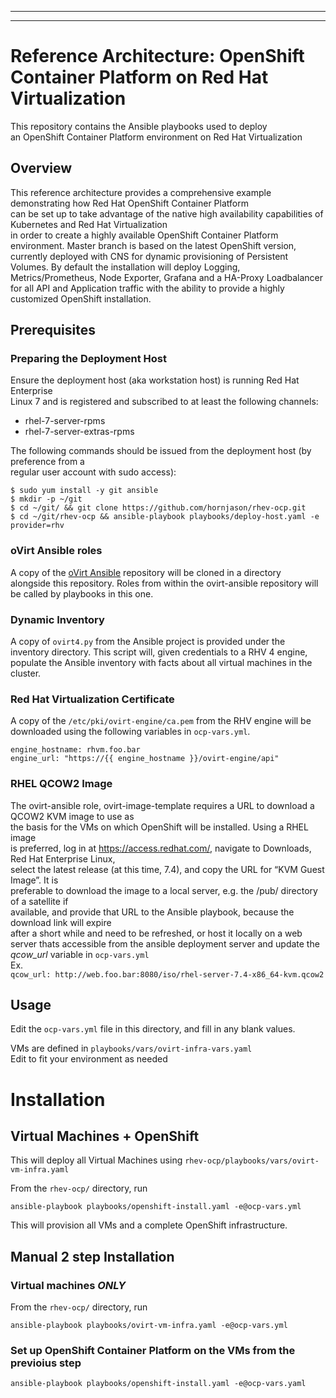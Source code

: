 
---


---

<h1 id="reference-architecture--openshift-container-platform-on-red-hat-virtualization">Reference Architecture:  OpenShift Container Platform on Red Hat Virtualization</h1>
<p>This repository contains the Ansible playbooks used to deploy<br>
an OpenShift Container Platform environment on Red Hat Virtualization</p>
<h2 id="overview">Overview</h2>
<p>This reference architecture provides a comprehensive example demonstrating how Red Hat OpenShift Container Platform<br>
can be set up to take advantage of the native high availability capabilities of Kubernetes and Red Hat Virtualization<br>
in order to create a highly available OpenShift Container Platform environment.  Master branch is based on the latest OpenShift version,  currently deployed with CNS for dynamic provisioning of Persistent Volumes.  By default   the installation will deploy Logging, Metrics/Prometheus, Node Exporter, Grafana and a HA-Proxy Loadbalancer for all API and Application traffic with the ability to provide a highly customized OpenShift installation.</p>
<h2 id="prerequisites">Prerequisites</h2>
<h3 id="preparing-the-deployment-host">Preparing the Deployment Host</h3>
<p>Ensure the deployment host (aka workstation host) is running Red Hat Enterprise<br>
Linux 7 and is registered and subscribed to at least the following channels:</p>
<ul>
<li>rhel-7-server-rpms</li>
<li>rhel-7-server-extras-rpms</li>
</ul>
<p>The following commands should be issued from the deployment host (by preference from a<br>
regular user account with sudo access):</p>
<pre><code>$ sudo yum install -y git ansible
$ mkdir -p ~/git
$ cd ~/git/ &amp;&amp; git clone https://github.com/hornjason/rhev-ocp.git
$ cd ~/git/rhev-ocp &amp;&amp; ansible-playbook playbooks/deploy-host.yaml -e provider=rhv
</code></pre>
<h3 id="ovirt-ansible-roles">oVirt Ansible roles</h3>
<p>A copy of the <a href="https://github.com/ovirt/ovirt-ansible">oVirt Ansible</a> repository will be cloned in a directory<br>
alongside this repository. Roles from within the ovirt-ansible repository will be called by playbooks in this one.</p>
<h3 id="dynamic-inventory">Dynamic Inventory</h3>
<p>A copy of <code>ovirt4.py</code> from the Ansible project is provided under the inventory directory. This script will, given credentials to a RHV 4 engine, populate the Ansible inventory with facts about all virtual machines in the cluster.</p>
<h3 id="red-hat-virtualization-certificate">Red Hat Virtualization Certificate</h3>
<p>A copy of the <code>/etc/pki/ovirt-engine/ca.pem</code> from the RHV engine will be downloaded using the following variables in <code>ocp-vars.yml</code>.</p>
<pre><code>engine_hostname: rhvm.foo.bar
engine_url: "https://{{ engine_hostname }}/ovirt-engine/api"
</code></pre>
<h3 id="rhel-qcow2-image">RHEL QCOW2 Image</h3>
<p>The ovirt-ansible role, ovirt-image-template requires a URL to download a QCOW2 KVM image to use as<br>
the basis for the VMs on which OpenShift will be installed.  Using a RHEL image<br>
is preferred, log in at <a href="https://access.redhat.com/">https://access.redhat.com/</a>, navigate to Downloads, Red Hat Enterprise Linux,<br>
select the latest release (at this time, 7.4), and copy the URL for “KVM Guest Image”. It is<br>
preferable to download the image to a local server, e.g. the /pub/ directory of a satellite if<br>
available, and provide that URL to the Ansible playbook, because the download link will expire<br>
after a short while and need to be refreshed, or host it locally on a web server thats accessible from the ansible deployment server and update the <em>qcow_url</em> variable in <code>ocp-vars.yml</code><br>
Ex.<br>
<code>qcow_url: http://web.foo.bar:8080/iso/rhel-server-7.4-x86_64-kvm.qcow2</code></p>
<h2 id="usage">Usage</h2>
<p>Edit the <code>ocp-vars.yml</code> file in this directory, and fill in any blank values.</p>
<p>VMs are defined in  <code>playbooks/vars/ovirt-infra-vars.yaml</code><br>
Edit to fit your environment as needed</p>
<h1 id="installation">Installation</h1>
<h2 id="virtual-machines--openshift">Virtual Machines + OpenShift</h2>
<p>This will deploy all Virtual Machines using <code>rhev-ocp/playbooks/vars/ovirt-vm-infra.yaml</code></p>
<p>From the <code>rhev-ocp/</code> directory, run</p>
<pre><code>ansible-playbook playbooks/openshift-install.yaml -e@ocp-vars.yml
</code></pre>
<p>This will provision all VMs and a complete OpenShift infrastructure.</p>
<h2 id="section"></h2>
<h2 id="manual-2-step-installation">Manual 2 step Installation</h2>
<h3 id="virtual-machines-only">Virtual machines <em>ONLY</em></h3>
<p>From the <code>rhev-ocp/</code> directory, run</p>
<pre><code>ansible-playbook playbooks/ovirt-vm-infra.yaml -e@ocp-vars.yml
</code></pre>
<h3 id="set-up-openshift-container-platform-on-the-vms-from-the-previoius-step">Set up OpenShift Container Platform on the VMs from the previoius step</h3>
<pre><code>ansible-playbook playbooks/openshift-install.yaml -e@ocp-vars.yaml
</code></pre>
